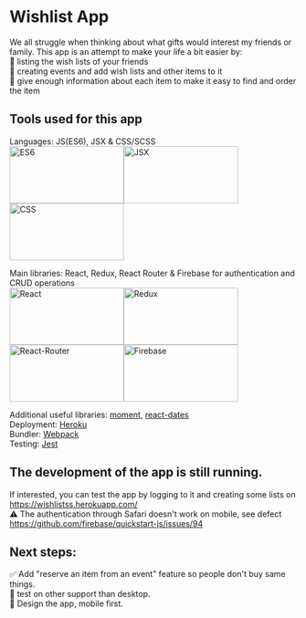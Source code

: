 # Wishlist App

We all struggle when thinking about what gifts would interest my friends or family.
This app is an attempt to make your life a bit easier by:<br>
:page_with_curl: listing the wish lists of your friends <br>
:calendar: creating events and add wish lists and other items to it<br>
:convenience_store: give enough information about each item to make it easy to find and order the item

## Tools used for this app

Languages: JS(ES6), JSX & CSS/SCSS<br>
<img src="https://walde.co/wp-content/uploads/2016/05/es6-logo.png" alt="ES6" width="200px" height="100px"/><img src="https://cdn-images-1.medium.com/max/1200/1*G6rj2IevhkL3hxDWdFX9cg.png" alt="JSX" width="200px" height="100px"/><img src="https://appendto.com/wp-content/uploads/2016/05/css3-420x210.jpg" alt="CSS" width="200px" height="100px"/>

Main libraries: React, Redux, React Router & Firebase for authentication and CRUD operations <br>
<img src="http://www.jsweet.org/wp-content/uploads/2016/04/react-logo-300x289.png" alt="React" width="200px" height="100px"/><img src="https://react-etc.net/files/2018-03/redux-harmful.png" alt="Redux" width="200px" height="100px"/><img src="https://cdn-images-1.medium.com/max/1200/1*TKvlTeNqtkp1s-eVB5Hrvg.png" alt="React-Router" width="200px" height="100px"/><img src="https://cdn-images-1.medium.com/max/2000/0*DigfG6xRmNAuJ2To.png" alt="Firebase" width="200px" height="100px"/>

Additional useful libraries: <a href="https://momentjs.com/">moment</a>, <a href="https://github.com/airbnb/react-dates">react-dates</a><br>
Deployment: <a href="https://www.heroku.com/">Heroku</a><br>
Bundler: <a href="https://webpack.js.org/">Webpack</a><br>
Testing: <a href="https://facebook.github.io/jest/">Jest</a>

## The development of the app is still running.
If interested, you can test the app by logging to it and creating some lists on https://wishlistss.herokuapp.com/ <br>
:warning: The authentication through Safari doesn't work on mobile, see defect https://github.com/firebase/quickstart-js/issues/94
## Next steps:
:white_check_mark: Add "reserve an item from an event" feature so people don't buy same things.<br>
:runner: test on other support than desktop.<br>
:black_square_button: Design the app, mobile first.<br>
